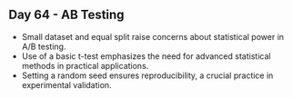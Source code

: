 ## Day 64 - AB Testing

- Small dataset and equal split raise concerns about statistical power in A/B testing.
- Use of a basic t-test emphasizes the need for advanced statistical methods in practical applications.
- Setting a random seed ensures reproducibility, a crucial practice in experimental validation.
